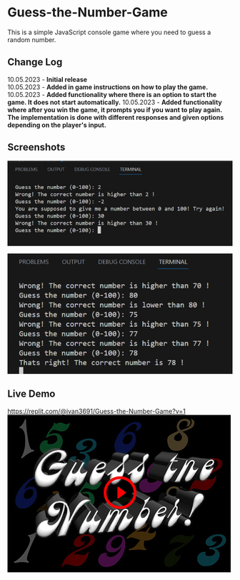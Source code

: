 # Guess-the-Number-Game
This is a simple JavaScript console game where you need to guess a random number.

## Change Log

10.05.2023 - **Initial release** </br>
10.05.2023 - **Added in game instructions on how to play the game.** </br>
10.05.2023 - **Added functionality where there is an option to start the game. It does not start automatically.**
10.05.2023 - **Added functionality where after you win the game, it prompts you if you want to play again. The implementation is done with different responses and given options depending on the player's input.** </br>

## Screenshots

![Screenshot 1](https://raw.githubusercontent.com/ivan369-git/Guess-the-Number-Game/main/screenshots/GuessTheNumber1.jpg)

![Screenshot 2](https://raw.githubusercontent.com/ivan369-git/Guess-the-Number-Game/main/screenshots/GuessTheNumber2.jpg)

## Live Demo
https://replit.com/@ivan3691/Guess-the-Number-Game?v=1 </br>
[![Live Demo](https://raw.githubusercontent.com/ivan369-git/Guess-the-Number-Game/main/Guess-the-Number-cover.jpg)](https://replit.com/@ivan3691/Guess-the-Number-Game?v=1)
